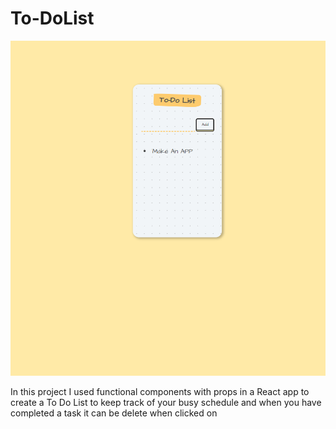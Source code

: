# To-DoList
![To Do List](https://raw.githubusercontent.com/amountcastlej/To-DoList/main/ToDoList.png)

In this project I used functional components with props in a React app to create a To Do List to keep track of your busy schedule and when you have completed a task it can be delete when clicked on
